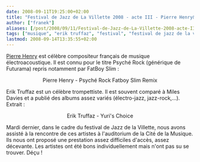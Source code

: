 ```yaml
---
date: 2008-09-11T19:25:00+02:00
title: "Festival de Jazz de La Villette 2008 - acte III - Pierre Henry&Erik Truffaz"
author: ["franek"]
aliases: [/post/2008/09/11/Festival-de-Jazz-de-La-Villette-2008-acte-III]
tags: ["musique", "erik truffaz", "festival", "festival de jazz de la villette", "jazz", "pierre henry"]
lastmod: 2008-09-14T13:35:55+02:00
---
```

[Pierre Henry](http://fr.wikipedia.org/wiki/Pierre_Henry) est célèbre compositeur français de musique électroacoustique. Il est connu pour le titre Psyché Rock (générique de Futurama) repris notamment par FatBoy Slim :

<div class="external-media" style="margin: 1em auto; text-align: center;"><object data="http://www.youtube.com/v/RilGl-lF7zw&hl=fr&fs=1" height="350" type="application/x-shockwave-flash" width="425"> <param name="movie" value="http://www.youtube.com/v/RilGl-lF7zw&hl=fr&fs=1"></param> <param name="wmode" value="transparent"></param></object>  
Pierre Henry - Psyché Rock Fatboy Slim Remix </div>Erik Truffaz est un célèbre trompettiste. Il est souvent comparé à Miles Davies et a publié des albums assez variés (électro-jazz, jazz-rock,...). Extrait :

<div class="external-media" style="margin: 1em auto; text-align: center;"><object data="http://www.youtube.com/v/70HM6V1wx8g&hl=fr&fs=1" height="350" type="application/x-shockwave-flash" width="425"> <param name="movie" value="http://www.youtube.com/v/70HM6V1wx8g&hl=fr&fs=1"></param> <param name="wmode" value="transparent"></param></object>  
Erik Truffaz - Yuri's Choice </div>Mardi dernier, dans le cadre du festival de Jazz de la Villette, nous avons assisté à la rencontre de ces artistes à l'auditorium de la Cité de la Musique. Ils nous ont proposé une prestation assez difficiles d'accès, assez décevante. Les artistes ont été bons individuellement mais n'ont pas su se trouver. Déçu !
